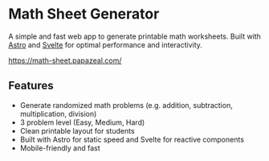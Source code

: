 # Math Sheet Generator

A simple and fast web app to generate printable math worksheets. Built with [Astro](https://astro.build) and [Svelte](https://svelte.dev) for optimal performance and interactivity.

https://math-sheet.papazeal.com/

## Features

- Generate randomized math problems (e.g. addition, subtraction, multiplication, division)
- 3 problem level (Easy, Medium, Hard)
- Clean printable layout for students
- Built with Astro for static speed and Svelte for reactive components
- Mobile-friendly and fast
